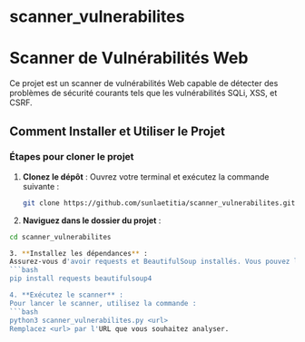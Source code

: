 # scanner_vulnerabilites
# Scanner de Vulnérabilités Web

Ce projet est un scanner de vulnérabilités Web capable de détecter des problèmes de sécurité courants tels que les vulnérabilités SQLi, XSS, et CSRF.

## Comment Installer et Utiliser le Projet

### Étapes pour cloner le projet

1. **Clonez le dépôt** :
   Ouvrez votre terminal et exécutez la commande suivante :

   ```bash
   git clone https://github.com/sunlaetitia/scanner_vulnerabilites.git
   
2. **Naviguez dans le dossier du projet** : 
 ```bash
 cd scanner_vulnerabilites

3. **Installez les dépendances** :
 Assurez-vous d'avoir requests et BeautifulSoup installés. Vous pouvez le faire en exécutant :
 ```bash
 pip install requests beautifulsoup4

4. **Exécutez le scanner** :
Pour lancer le scanner, utilisez la commande :
 ```bash
 python3 scanner_vulnerabilites.py <url>
Remplacez <url> par l'URL que vous souhaitez analyser.
